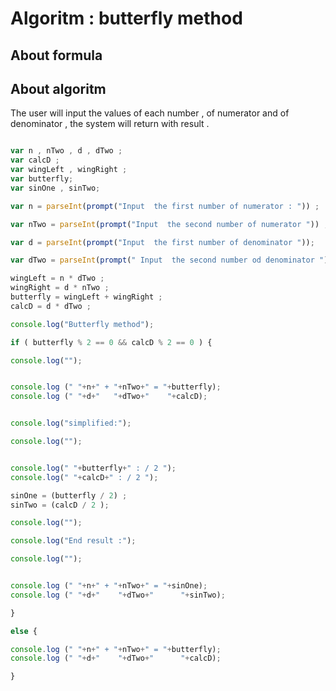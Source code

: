 # Algoritm : butterfly method

## About formula 


## About algoritm

<p> The user will input the values of each number , of  numerator and of denominator , the system will return with result .</p>

```javascript

var n , nTwo , d , dTwo ;
var calcD ;
var wingLeft , wingRight ; 
var butterfly; 
var sinOne , sinTwo;

var n = parseInt(prompt("Input  the first number of numerator : ")) ;

var nTwo = parseInt(prompt("Input  the second number of numerator ")) ; 

var d = parseInt(prompt("Input  the first number of denominator "));

var dTwo = parseInt(prompt(" Input  the second number od denominator "));

wingLeft = n * dTwo ;
wingRight = d * nTwo ;
butterfly = wingLeft + wingRight ; 
calcD = d * dTwo ; 

console.log("Butterfly method");

if ( butterfly % 2 == 0 && calcD % 2 == 0 ) {

console.log("");


console.log (" "+n+" + "+nTwo+" = "+butterfly);
console.log (" "+d+"   "+dTwo+"    "+calcD);


console.log("simplified:");

console.log("");


console.log(" "+butterfly+" : / 2 ");
console.log(" "+calcD+" : / 2 ");

sinOne = (butterfly / 2) ;
sinTwo = (calcD / 2 );

console.log("");

console.log("End result :");

console.log("");


console.log (" "+n+" + "+nTwo+" = "+sinOne);
console.log (" "+d+"    "+dTwo+"      "+sinTwo);

}

else {

console.log (" "+n+" + "+nTwo+" = "+butterfly);
console.log (" "+d+"    "+dTwo+"      "+calcD);

}



```

